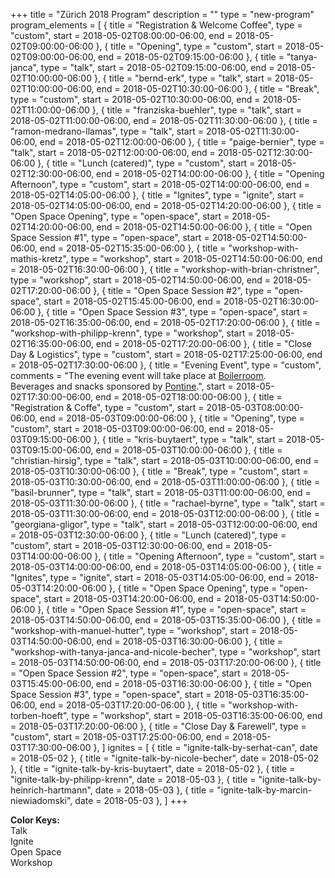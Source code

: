 +++
title = "Zürich 2018 Program"
description = ""
type = "new-program"
program_elements = [
    { title = "Registration & Welcome Coffee", type = "custom", start = 2018-05-02T08:00:00-06:00, end = 2018-05-02T09:00:00-06:00 },
    { title = "Opening", type = "custom", start = 2018-05-02T09:00:00-06:00, end = 2018-05-02T09:15:00-06:00 },
    { title = "tanya-janca", type = "talk", start = 2018-05-02T09:15:00-06:00, end = 2018-05-02T10:00:00-06:00 },
    { title = "bernd-erk", type = "talk", start = 2018-05-02T10:00:00-06:00, end = 2018-05-02T10:30:00-06:00 },
    { title = "Break", type = "custom", start = 2018-05-02T10:30:00-06:00, end = 2018-05-02T11:00:00-06:00 },
    { title = "franziska-buehler", type = "talk", start = 2018-05-02T11:00:00-06:00, end = 2018-05-02T11:30:00-06:00 },
    { title = "ramon-medrano-llamas", type = "talk", start = 2018-05-02T11:30:00-06:00, end = 2018-05-02T12:00:00-06:00 },
    { title = "paige-bernier", type = "talk", start = 2018-05-02T12:00:00-06:00, end = 2018-05-02T12:30:00-06:00 },
    { title = "Lunch (catered)", type = "custom", start = 2018-05-02T12:30:00-06:00, end = 2018-05-02T14:00:00-06:00 },
    { title = "Opening Afternoon", type = "custom", start = 2018-05-02T14:00:00-06:00, end = 2018-05-02T14:05:00-06:00 },
    { title = "Ignites", type = "ignite", start = 2018-05-02T14:05:00-06:00, end = 2018-05-02T14:20:00-06:00 },
    { title = "Open Space Opening", type = "open-space", start = 2018-05-02T14:20:00-06:00, end = 2018-05-02T14:50:00-06:00 },
    { title = "Open Space Session #1", type = "open-space", start = 2018-05-02T14:50:00-06:00, end = 2018-05-02T15:35:00-06:00 },
    { title = "workshop-with-mathis-kretz", type = "workshop", start = 2018-05-02T14:50:00-06:00, end = 2018-05-02T16:30:00-06:00 },
    { title = "workshop-with-brian-christner", type = "workshop", start = 2018-05-02T14:50:00-06:00, end = 2018-05-02T17:20:00-06:00 },
    { title = "Open Space Session #2", type = "open-space", start = 2018-05-02T15:45:00-06:00, end = 2018-05-02T16:30:00-06:00 },
    { title = "Open Space Session #3", type = "open-space", start = 2018-05-02T16:35:00-06:00, end = 2018-05-02T17:20:00-06:00 },
    { title = "workshop-with-philipp-krenn", type = "workshop", start = 2018-05-02T16:35:00-06:00, end = 2018-05-02T17:20:00-06:00 },
    { title = "Close Day & Logistics", type = "custom", start = 2018-05-02T17:25:00-06:00, end = 2018-05-02T17:30:00-06:00 },
    { title = "Evening Event", type = "custom", comments = "The evening event will take place at [Boilerroom](https://goo.gl/maps/mhk91oCHTqt).<br> Beverages and snacks sponsored by [Pontine](https://www.pontine.com/).", start = 2018-05-02T17:30:00-06:00, end = 2018-05-02T18:00:00-06:00 },
    { title = "Registration & Coffe", type = "custom", start = 2018-05-03T08:00:00-06:00, end = 2018-05-03T09:00:00-06:00 },
    { title = "Opening", type = "custom", start = 2018-05-03T09:00:00-06:00, end = 2018-05-03T09:15:00-06:00 },
    { title = "kris-buytaert", type = "talk", start = 2018-05-03T09:15:00-06:00, end = 2018-05-03T10:00:00-06:00 },
    { title = "christian-hirsig", type = "talk", start = 2018-05-03T10:00:00-06:00, end = 2018-05-03T10:30:00-06:00 },
    { title = "Break", type = "custom", start = 2018-05-03T10:30:00-06:00, end = 2018-05-03T11:00:00-06:00 },
    { title = "basil-brunner", type = "talk", start = 2018-05-03T11:00:00-06:00, end = 2018-05-03T11:30:00-06:00 },
    { title = "rachael-byrne", type = "talk", start = 2018-05-03T11:30:00-06:00, end = 2018-05-03T12:00:00-06:00 },
    { title = "georgiana-gligor", type = "talk", start = 2018-05-03T12:00:00-06:00, end = 2018-05-03T12:30:00-06:00 },
    { title = "Lunch (catered)", type = "custom", start = 2018-05-03T12:30:00-06:00, end = 2018-05-03T14:00:00-06:00 },
    { title = "Opening Afternoon", type = "custom", start = 2018-05-03T14:00:00-06:00, end = 2018-05-03T14:05:00-06:00 },
    { title = "Ignites", type = "ignite", start = 2018-05-03T14:05:00-06:00, end = 2018-05-03T14:20:00-06:00 },
    { title = "Open Space Opening", type = "open-space", start = 2018-05-03T14:20:00-06:00, end = 2018-05-03T14:50:00-06:00 },
    { title = "Open Space Session #1", type = "open-space", start = 2018-05-03T14:50:00-06:00, end = 2018-05-03T15:35:00-06:00 },
    { title = "workshop-with-manuel-hutter", type = "workshop", start = 2018-05-03T14:50:00-06:00, end = 2018-05-03T16:30:00-06:00 },
    { title = "workshop-with-tanya-janca-and-nicole-becher", type = "workshop", start = 2018-05-03T14:50:00-06:00, end = 2018-05-03T17:20:00-06:00 },
    { title = "Open Space Session #2", type = "open-space", start = 2018-05-03T15:45:00-06:00, end = 2018-05-03T16:30:00-06:00 },
    { title = "Open Space Session #3", type = "open-space", start = 2018-05-03T16:35:00-06:00, end = 2018-05-03T17:20:00-06:00 },
    { title = "workshop-with-torben-hoeft", type = "workshop", start = 2018-05-03T16:35:00-06:00, end = 2018-05-03T17:20:00-06:00 },
    { title = "Close Day & Farewell", type = "custom", start = 2018-05-03T17:25:00-06:00, end = 2018-05-03T17:30:00-06:00 },
]
ignites = [
    { title = "ignite-talk-by-serhat-can", date = 2018-05-02 },
    { title = "ignite-talk-by-nicole-becher", date = 2018-05-02 },
    { title = "ignite-talk-by-kris-buytaert", date = 2018-05-02 },
    { title = "ignite-talk-by-philipp-krenn", date = 2018-05-03 },
    { title = "ignite-talk-by-heinrich-hartmann", date = 2018-05-03 },
    { title = "ignite-talk-by-marcin-niewiadomski", date = 2018-05-03 },
]
+++
<div>
<b>Color Keys:</b>
<div class="col-lg-2 col-md-2 program-element program-talk">Talk</div>
<div class="col-lg-2 col-md-2 program-element program-ignite">Ignite</div>
<div class="col-lg-2 col-md-2 program-element program-open-space">Open Space</div>
<div class="col-lg-2 col-md-2 program-element program-workshop">Workshop</div>
</div>
